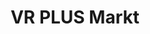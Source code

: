 ---
title: "VR PLUS Markt"
url: /osterburg-altmark/vr-plus-markt-duesedauer-strasse/
shop: Baumarkt
---